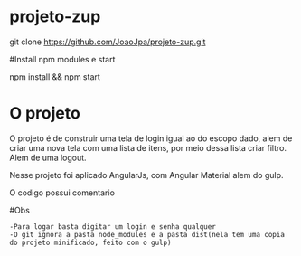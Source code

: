 # projeto-zup

  git clone https://github.com/JoaoJpa/projeto-zup.git

#Install npm modules e start

  npm install && npm start

# O projeto

   O projeto é de construir uma tela de login igual ao do escopo dado, alem de criar uma nova tela com uma lista de itens, por meio dessa lista criar filtro. Alem de uma logout.

   Nesse projeto foi aplicado AngularJs, com Angular Material alem do gulp.

   O codigo possui comentario

#Obs

    -Para logar basta digitar um login e senha qualquer
    -O git ignora a pasta node_modules e a pasta dist(nela tem uma copia do projeto minificado, feito com o gulp)
